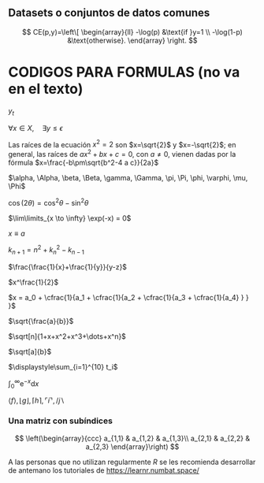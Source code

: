## Datasets o conjuntos de datos comunes  

$$
CE(p,y)=\left\[
\begin{array}{ll}
-\log(p) &\text{if }y=1 \\ 
-\log(1-p) &\text{otherwise}.
\end{array} 
\right.
$$

# CODIGOS PARA FORMULAS (no va en el texto)
$y_t$

$\forall x \in X, \quad \exists y \leq \epsilon$

Las raíces de la ecuación $x^2=2$ son $x=\sqrt{2}$ y $x=-\sqrt{2}$; 
en general, las raíces de $ax^2+bx+c=0$, con $a\neq0$, vienen dadas 
por la fórmula $x=\frac{-b\pm\sqrt{b^2-4 a c}}{2a}$

$\alpha, \Alpha, \beta, \Beta, \gamma, \Gamma, \pi, \Pi, \phi, \varphi, \mu, \Phi$

$\cos (2\theta) = \cos^2 \theta - \sin^2 \theta$

$\lim\limits_{x \to \infty} \exp(-x) = 0$

$x \equiv a$

$k_{n+1} = n^2 + k_n^2 - k_{n-1}$

$\frac{\frac{1}{x}+\frac{1}{y}}{y-z}$

$x^\frac{1}{2}$

$x = a_0 + \cfrac{1}{a_1 + \cfrac{1}{a_2 + \cfrac{1}{a_3 + \cfrac{1}{a_4} } } }$

$\sqrt{\frac{a}{b}}$

$\sqrt[n]{1+x+x^2+x^3+\dots+x^n}$

$\sqrt[a]{b}$

$\displaystyle\sum_{i=1}^{10} t_i$

$\int_0^\infty \mathrm{e}^{-x} \mathrm{d}x$

$\langle f \rangle, \lfloor g \rfloor, \lceil h \rceil, \ulcorner i \urcorner, / j \backslash$

### Una matriz con subíndices
$$
\left(\begin{array}{ccc}
a_{1,1} & a_{1,2} & a_{1,3}\\
a_{2,1} & a_{2,2} & a_{2,3}
\end{array}\right)
$$

A las personas que no utilizan regularmente $R$ se les recomienda desarrollar de antemano los tutoriales de https://learnr.numbat.space/


